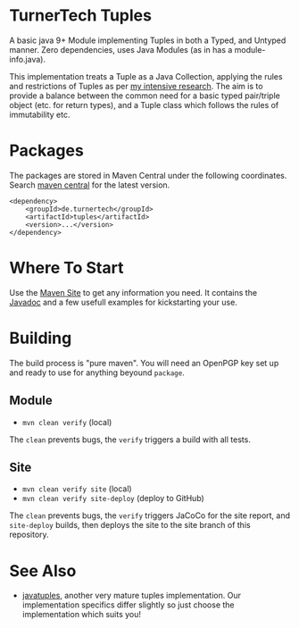 # TurnerTech Tuples

A basic java 9+ Module implementing Tuples in both a Typed, and Untyped manner. Zero dependencies, uses Java Modules (as in has a module-info.java).

This implementation treats a Tuple as a Java Collection, applying the rules and restrictions of Tuples as per [my intensive research](https://en.wikipedia.org/wiki/Tuple). The aim is to provide a balance between the common need for a basic typed pair/triple object (etc. for return types), and a Tuple class which follows the rules of immutability etc.

# Packages

The packages are stored in Maven Central under the following coordinates. Search [maven central](https://central.sonatype.com/) for the latest version.

```
<dependency>
    <groupId>de.turnertech</groupId>
    <artifactId>tuples</artifactId>
    <version>...</version>
</dependency>
```

# Where To Start

Use the [Maven Site](https://liturner.github.io/tuples/) to get any information you need. It contains the [Javadoc](https://liturner.github.io/tuples/apidocs/de.turnertech.tuples/module-summary.html) and a few usefull examples for kickstarting your use.

# Building

The build process is "pure maven". You will need an OpenPGP key set up and ready to use for anything beyound ```package```.

## Module

- ```mvn clean verify``` (local)

The ```clean``` prevents bugs, the ```verify``` triggers a build with all tests.

## Site

- ```mvn clean verify site``` (local)
- ```mvn clean verify site-deploy``` (deploy to GitHub)

The ```clean``` prevents bugs, the ```verify``` triggers JaCoCo for the site report, and ```site-deploy``` builds, then deploys the site to the site branch of this repository.

# See Also

- [javatuples](https://github.com/javatuples/javatuples), another very mature tuples implementation. Our implementation specifics differ slightly so just choose the implementation which suits you!